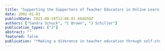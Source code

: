```yaml
---
title: "Supporting the Supporters of Teacher Educators in Online Learning: Ways in Which Self-Study Can Help"
date: 2002-01-01
publishDate: 2021-08-20T12:06:01.664650Z
authors: ["Sandra Schuck", "C Brown", "J Schiller"]
publication_types: ["2"]
abstract: ""
featured: false
publication: "*Making a diVerence in teacher education through self-study. Proceedings of łdots*"
---
```


